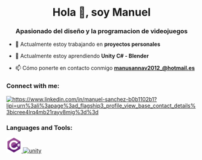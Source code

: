 <h1 align="center">Hola 👋, soy Manuel</h1>
<h3 align="center">Apasionado del diseño y la programacion de videojuegos</h3>

- 🔭 Actualmente estoy trabajando en **proyectos personales**

- 🌱 Actualmente estoy aprendiendo **Unity C# - Blender**

- 📫 Cómo ponerte en contacto conmigo **manusannav2012_@hotmail.es**

<h3 align="left">Connect with me:</h3>
<p align="left">
<a href="https://linkedin.com/in/https://www.linkedin.com/in/manuel-sanchez-b0b1102b1?lipi=urn%3ali%3apage%3ad_flagship3_profile_view_base_contact_details%3bicree4lrq4mb21rayv8mjg%3d%3d" target="blank"><img align="center" src="https://raw.githubusercontent.com/rahuldkjain/github-profile-readme-generator/master/src/images/icons/Social/linked-in-alt.svg" alt="https://www.linkedin.com/in/manuel-sanchez-b0b1102b1?lipi=urn%3ali%3apage%3ad_flagship3_profile_view_base_contact_details%3bicree4lrq4mb21rayv8mjg%3d%3d" height="30" width="40" /></a>
</p>

<h3 align="left">Languages and Tools:</h3>
<p align="left"> <a href="https://www.w3schools.com/cs/" target="_blank" rel="noreferrer"> <img src="https://raw.githubusercontent.com/devicons/devicon/master/icons/csharp/csharp-original.svg" alt="csharp" width="40" height="40"/> </a> <a href="https://unity.com/" target="_blank" rel="noreferrer"> <img src="https://www.vectorlogo.zone/logos/unity3d/unity3d-icon.svg" alt="unity" width="40" height="40"/> </a> </p>
